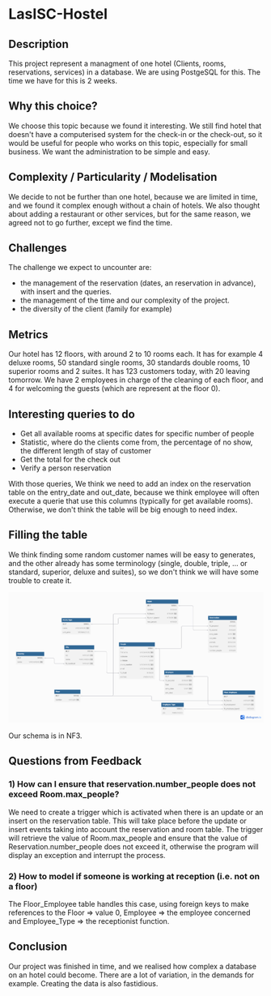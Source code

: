 # LasISC-Hostel

## Description
This project represent a managment of one hotel (Clients, rooms, reservations, services) in a database. We are using PostgeSQL for this.
The time we have for this is 2 weeks.

## Why this choice?

We choose this topic because we found it interesting. We still find hotel that doesn't have a computerised system for the check-in or the check-out, so it would be useful for people who works on this topic, especially for small business. We want the administration to be simple and easy.

## Complexity / Particularity / Modelisation

We decide to not be further than one hotel, because we are limited in time, and we found it complex enough without a chain of hotels. We also thought about adding a restaurant or other services, but for the same reason, we agreed not to go further, except we find the time.

## Challenges
The challenge we expect to uncounter are:
  - the management of the reservation (dates, an reservation in advance), with insert and the queries.
  - the management of the time and our complexity of the project.
  - the diversity of the client (family for example)

## Metrics

Our hotel has 12 floors, with around 2 to 10 rooms each. It has for example 4 deluxe rooms, 50 standard single rooms, 30 standards double rooms, 10 superior rooms and 2 suites. It has 123 customers today, with 20 leaving tomorrow. We have 2 employees in charge of the cleaning of each floor, and 4 for welcoming the guests (which are represent at the floor 0).

## Interesting queries to do 

- Get all available rooms at specific dates for specific number of people
- Statistic, where do the clients come from, the percentage of no show, the different length of stay of customer
- Get the total for the check out
- Verify a person reservation

With those queries, We think we need to add an index on the reservation table on the entry_date and out_date, because we think employee will often execute a querie that use this columns (typically for get available rooms). Otherwise, we don't think the table will be big enough to need index.

## Filling the table

We think finding some random customer names will be easy to generates, and the other already has some terminology (single, double, triple, ... or standard, superior, deluxe and suites), so we don't think we will have some trouble to create it.

![LasISC Hostel diagram](LasISC%20Hostel%20diagram.png)

Our schema is in NF3.

## Questions from Feedback

### 1) How can I ensure that reservation.number_people does not exceed Room.max_people?

We need to create a trigger which is activated when there is an update or an insert on the reservation table. This will take place before the update or insert events taking into account the reservation and room table. The trigger will retrieve the value of Room.max_people and ensure that the value of Reservation.number_people does not exceed it, otherwise the program will display an exception and interrupt the process.

### 2) How to model if someone is working at reception (i.e. not on a floor)

The Floor_Employee table handles this case, using foreign keys to make references to the Floor => value 0, Employee => the employee concerned and Employee_Type => the receptionist function.

## Conclusion

Our project was finished in time, and we realised how complex a database on an hotel could become. There are a lot of variation, in the demands for example. Creating the data is also fastidious.
